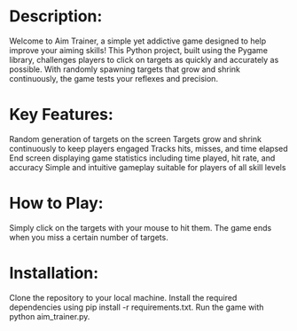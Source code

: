 # Description:

Welcome to Aim Trainer, a simple yet addictive game designed to help improve your aiming skills! This Python project, built using the Pygame library, challenges players to click on targets as quickly and accurately as possible. With randomly spawning targets that grow and shrink continuously, the game tests your reflexes and precision.

# Key Features:

Random generation of targets on the screen
Targets grow and shrink continuously to keep players engaged
Tracks hits, misses, and time elapsed
End screen displaying game statistics including time played, hit rate, and accuracy
Simple and intuitive gameplay suitable for players of all skill levels
# How to Play:

Simply click on the targets with your mouse to hit them.
The game ends when you miss a certain number of targets.
# Installation:

Clone the repository to your local machine.
Install the required dependencies using pip install -r requirements.txt.
Run the game with python aim_trainer.py.

